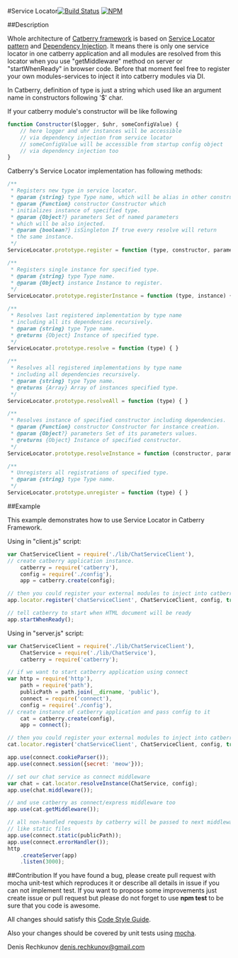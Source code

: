 #Service Locator[![Build Status](https://travis-ci.org/pragmadash/catberry-locator.png?branch=master)](https://travis-ci.org/pragmadash/catberry-locator)
[![NPM](https://nodei.co/npm/catberry-locator.png)](https://nodei.co/npm/catberry-locator/)

##Description

Whole architecture of [Catberry framework](https://github.com/pragmadash/catberry) is based on [Service Locator pattern](http://en.wikipedia.org/wiki/Service_locator_pattern) and [Dependency Injection](http://en.wikipedia.org/wiki/Dependency_injection).
It means there is only one service locator in one catberry application and all modules are resolved from this locator when you use "getMiddleware" method on server or "startWhenReady" in browser code.
Before that moment feel free to register your own modules-services to inject it into catberry modules via DI.

In Catberry, definition of type is just a string which used like an argument name in constructors following '$' char.

If your catberry module's constructor will be like following

```javascript
function Constructor($logger, $uhr, someConfigValue) {
	// here logger and uhr instances will be accessible
	// via dependency injection from service locator
	// someConfigValue will be accessible from startup config object
	// via dependency injection too
}
```

Catberry's Service Locator implementation has following methods:

```javascript
/**
 * Registers new type in service locator.
 * @param {string} type Type name, which will be alias in other constructors.
 * @param {Function} constructor Constructor which
 * initializes instance of specified type.
 * @param {Object?} parameters Set of named parameters
 * which will be also injected.
 * @param {boolean?} isSingleton If true every resolve will return
 * the same instance.
 */
ServiceLocator.prototype.register = function (type, constructor, parameters, isSingleton){ }

/**
 * Registers single instance for specified type.
 * @param {string} type Type name.
 * @param {Object} instance Instance to register.
 */
ServiceLocator.prototype.registerInstance = function (type, instance) { }

/**
 * Resolves last registered implementation by type name
 * including all its dependencies recursively.
 * @param {string} type Type name.
 * @returns {Object} Instance of specified type.
 */
ServiceLocator.prototype.resolve = function (type) { }

/**
 * Resolves all registered implementations by type name
 * including all dependencies recursively.
 * @param {string} type Type name.
 * @returns {Array} Array of instances specified type.
 */
ServiceLocator.prototype.resolveAll = function (type) { }

/**
 * Resolves instance of specified constructor including dependencies.
 * @param {Function} constructor Constructor for instance creation.
 * @param {Object?} parameters Set of its parameters values.
 * @returns {Object} Instance of specified constructor.
 */
ServiceLocator.prototype.resolveInstance = function (constructor, parameters) { }

/**
 * Unregisters all registrations of specified type.
 * @param {string} type Type name.
 */
ServiceLocator.prototype.unregister = function (type) { }
```

##Example

This example demonstrates how to use Service Locator in Catberry Framework.

Using in "client.js" script:

```javascript
var ChatServiceClient = require('./lib/ChatServiceClient'),
// create catberry application instance.
	catberry = require('catberry'),
	config = require('./config'),
	app = catberry.create(config);

// then you could register your external modules to inject into catberry modules.
app.locator.register('chatServiceClient', ChatServiceClient, config, true);

// tell catberry to start when HTML document will be ready
app.startWhenReady();
```

Using in "server.js" script:

```javascript
var ChatServiceClient = require('./lib/ChatServiceClient'),
	ChatService = require('./lib/ChatService'),
	catberry = require('catberry');

// if we want to start catberry application using connect
var http = require('http'),
	path = require('path'),
	publicPath = path.join(__dirname, 'public'),
	connect = require('connect'),
	config = require('./config'),
// create instance of catberry application and pass config to it
	cat = catberry.create(config),
	app = connect();

// then you could register your external modules to inject into catberry modules.
cat.locator.register('chatServiceClient', ChatServiceClient, config, true);

app.use(connect.cookieParser());
app.use(connect.session({secret: 'meow'}));

// set our chat service as connect middleware
var chat = cat.locator.resolveInstance(ChatService, config);
app.use(chat.middleware());

// and use catberry as connect/express middleware too
app.use(cat.getMiddleware());

// all non-handled requests by catberry will be passed to next middleware
// like static files
app.use(connect.static(publicPath));
app.use(connect.errorHandler());
http
	.createServer(app)
	.listen(3000);
```

##Contribution
If you have found a bug, please create pull request with mocha unit-test which reproduces it or describe all details in issue if you can not implement test.
If you want to propose some improvements just create issue or pull request but please do not forget to use **npm test** to be sure that you code is awesome.

All changes should satisfy this [Code Style Guide](https://github.com/pragmadash/catberry/blob/master/docs/code-style.md).

Also your changes should be covered by unit tests using [mocha](https://www.npmjs.org/package/mocha).

Denis Rechkunov <denis.rechkunov@gmail.com>
